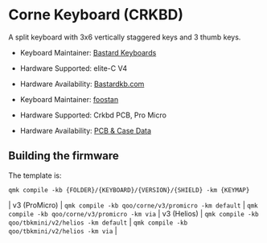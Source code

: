 # Corne Keyboard (CRKBD)

A split keyboard with 3x6 vertically staggered keys and 3 thumb keys.

* Keyboard Maintainer: [Bastard Keyboards](https://github.com/Bastardkb/)
* Hardware Supported: elite-C V4
* Hardware Availability: [Bastardkb.com](https://bastardkb.com/)

* Keyboard Maintainer: [foostan](https://github.com/foostan/)
* Hardware Supported: Crkbd PCB, Pro Micro  
* Hardware Availability: [PCB & Case Data](https://github.com/foostan/crkbd)

## Building the firmware

The template is:

```shell
qmk compile -kb {FOLDER}/{KEYBOARD}/{VERSION}/{SHIELD} -km {KEYMAP}
```
| v3 (ProMicro) | `qmk compile -kb qoo/corne/v3/promicro -km default`  | `qmk compile -kb qoo/corne/v3/promicro -km via`
| v3 (Helios)   | `qmk compile -kb qoo/tbkmini/v2/helios -km default`   | `qmk compile -kb qoo/tbkmini/v2/helios -km via`  |